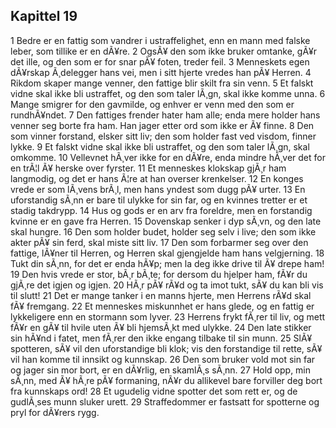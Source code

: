 ## Kapittel 19

1 Bedre er en fattig som vandrer i ustraffelighet, enn en mann med falske leber, som tillike er en dÃ¥re. 
2 OgsÃ¥ den som ikke bruker omtanke, gÃ¥r det ille, og den som er for snar pÃ¥ foten, treder feil. 
3 Menneskets egen dÃ¥rskap Ã¸delegger hans vei, men i sitt hjerte vredes han pÃ¥ Herren. 
4 Rikdom skaper mange venner, den fattige blir skilt fra sin venn. 
5 Et falskt vidne skal ikke bli ustraffet, og den som taler lÃ¸gn, skal ikke komme unna. 
6 Mange smigrer for den gavmilde, og enhver er venn med den som er rundhÃ¥ndet. 
7 Den fattiges frender hater ham alle; enda mere holder hans venner seg borte fra ham. Han jager etter ord som ikke er Ã¥ finne. 
8 Den som vinner forstand, elsker sitt liv; den som holder fast ved visdom, finner lykke. 
9 Et falskt vidne skal ikke bli ustraffet, og den som taler lÃ¸gn, skal omkomme. 
10 Vellevnet hÃ¸ver ikke for en dÃ¥re, enda mindre hÃ¸ver det for en trÃ¦l Ã¥ herske over fyrster. 
11 Et menneskes klokskap gjÃ¸r ham langmodig, og det er hans Ã¦re at han overser krenkelser. 
12 En konges vrede er som lÃ¸vens brÃ¸l, men hans yndest som dugg pÃ¥ urter. 
13 En uforstandig sÃ¸nn er bare til ulykke for sin far, og en kvinnes tretter er et stadig takdrypp. 
14 Hus og gods er en arv fra foreldre, men en forstandig kvinne er en gave fra Herren. 
15 Dovenskap senker i dyp sÃ¸vn, og den late skal hungre. 
16 Den som holder budet, holder seg selv i live; den som ikke akter pÃ¥ sin ferd, skal miste sitt liv. 
17 Den som forbarmer seg over den fattige, lÃ¥ner til Herren, og Herren skal gjengjelde ham hans velgjerning. 
18 Tukt din sÃ¸nn, for det er enda hÃ¥p; men la deg ikke drive til Ã¥ drepe ham! 
19 Den hvis vrede er stor, bÃ¸r bÃ¸te; for dersom du hjelper ham, fÃ¥r du gjÃ¸re det igjen og igjen. 
20 HÃ¸r pÃ¥ rÃ¥d og ta imot tukt, sÃ¥ du kan bli vis til slutt! 
21 Det er mange tanker i en manns hjerte, men Herrens rÃ¥d skal fÃ¥ fremgang. 
22 Et menneskes miskunnhet er hans glede, og en fattig er lykkeligere enn en stormann som lyver. 
23 Herrens frykt fÃ¸rer til liv, og mett fÃ¥r en gÃ¥ til hvile uten Ã¥ bli hjemsÃ¸kt med ulykke. 
24 Den late stikker sin hÃ¥nd i fatet, men fÃ¸rer den ikke engang tilbake til sin munn. 
25 SlÃ¥ spotteren, sÃ¥ vil den uforstandige bli klok; vis den forstandige til rette, sÃ¥ vil han komme til innsikt og kunnskap. 
26 Den som bruker vold mot sin far og jager sin mor bort, er en dÃ¥rlig, en skamlÃ¸s sÃ¸nn. 
27 Hold opp, min sÃ¸nn, med Ã¥ hÃ¸re pÃ¥ formaning, nÃ¥r du allikevel bare forviller deg bort fra kunnskaps ord! 
28 Et ugudelig vidne spotter det som rett er, og de gudlÃ¸ses munn sluker urett. 
29 Straffedommer er fastsatt for spotterne og pryl for dÃ¥rers rygg.
